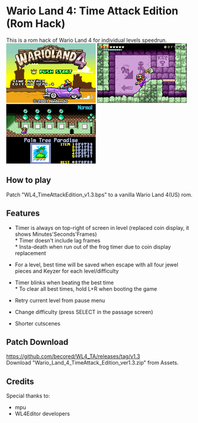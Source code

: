 # Wario Land 4: Time Attack Edition (Rom Hack)
This is a rom hack of Wario Land 4 for individual levels speedrun.  
![pic01](images/pic01.png) ![pic02](images/pic02.png) ![pic03](images/pic03.png)

## How to play
Patch "WL4_TimeAttackEdition_v1.3.bps" to a vanilla Wario Land 4(US) rom.  
  
## Features
- Timer is always on top-right of screen in level (replaced coin display, it shows Minutes'Seconds'Frames)  
\* Timer doesn't include lag frames  
\* Insta-death when run out of the frog timer due to coin display replacement  
  
- For a level, best time will be saved when escape with all four jewel pieces and Keyzer for each level/difficulty  
- Timer blinks when beating the best time  
\* To clear all best times, hold L+R when booting the game  
  
- Retry current level from pause menu  
- Change difficulty (press SELECT in the passage screen)  
- Shorter cutscenes  
  
## Patch Download
https://github.com/becored/WL4_TA/releases/tag/v1.3  
Download "Wario_Land_4_TimeAttack_Edition_ver1.3.zip" from Assets.
  
## Credits
Special thanks to:  
- mpu  
- WL4Editor developers  
